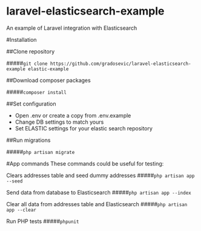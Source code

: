 # laravel-elasticsearch-example
An example of Laravel integration with Elasticsearch


#Installation

##Clone repository

#####`git clone https://github.com/gradosevic/laravel-elasticsearch-example elastic-example`

##Download composer packages

#####`composer install`

##Set configuration

- Open .env or create a copy from .env.example
- Change DB settings to match yours
- Set ELASTIC settings for your elastic search repository

##Run migrations

#####`php artisan migrate`

#App commands
These commands could be useful for testing:

Clears addresses table and seed dummy addresses
#####`php artisan app --seed`

Send data from database to Elasticsearch
#####`php artisan app --index`

Clear all data from addresses table and Elasticsearch
#####`php artisan app --clear`

Run PHP tests
#####`phpunit`
